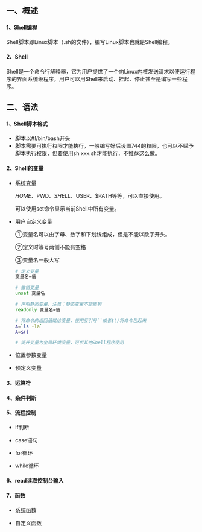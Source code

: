 ## 一、概述

#### 1、Shell编程

Shell脚本即Linux脚本（.sh的文件），编写Linux脚本也就是Shell编程。

#### 2、Shell

Shell是一个命令行解释器，它为用户提供了一个向Linux内核发送请求以便运行程序的界面系统级程序，用户可以用Shell来启动、挂起、停止甚至是编写一些程序。

## 二、语法

#### 1、Shell脚本格式

- 脚本以#!/bin/bash开头
- 脚本需要可执行权限才能执行，一般编写好后设置744的权限，也可以不赋予脚本执行权限，但要使用sh xxx.sh才能执行，不推荐这么做。

#### 2、Shell的变量

- 系统变量

  $HOME、$PWD、$SHELL、$USER、$PATH等等，可以直接使用。

  可以使用set命令显示当前Shell中所有变量。

- 用户自定义变量

  ①变量名可以由字母、数字和下划线组成，但是不能以数字开头。

  ②定义时等号两侧不能有空格

  ③变量名一般大写

  ```bash
  # 定义变量
  变量名=值
  
  # 撤销变量
  unset 变量名
  
  # 声明静态变量，注意：静态变量不能撤销
  readonly 变量名=值
  
  # 将命令的返回值赋给变量，使用反引号``或者$()将命令包起来
  A=`ls -la`
  A=$()
  
  # 提升变量为全局环境变量，可供其他Shell程序使用
  
  
  ```

- 位置参数变量

  

- 预定义变量

  

#### 3、运算符



#### 4、条件判断



#### 5、流程控制

- if判断

  

- case语句

  

- for循环

  

- while循环



#### 6、read读取控制台输入



#### 7、函数

- 系统函数

  

- 自定义函数

  

